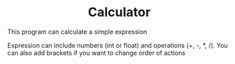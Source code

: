 <h1 align="center">Calculator</h1>
<p>This program can calculate a simple expression</p>
<p>Expression can include numbers (int or float) and operations (+, -, *, /). You can also add brackets if you want to change order of actions</p>
